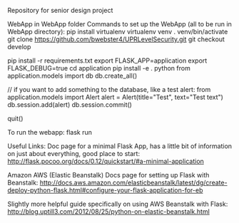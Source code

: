 Repository for senior design project

WebApp in WebApp folder
Commands to set up the WebApp (all to be run in WebApp directory):
pip install virtualenv
virtualenv venv
. venv/bin/activate
git clone https://github.com/bwebster4/UPRLevelSecurity.git
git checkout develop


pip install -r requirements.txt
export FLASK_APP=application
export FLASK_DEBUG=true
cd application
pip install -e .
python
from application.models import db
db.create_all()

// if you want to add something to the database, like a test alert:
from application.models import Alert
alert = Alert(title="Test", text="Test text")
db.session.add(alert)
db.session.commit()

quit()

To run the webapp:
flask run


Useful Links:
Doc page for a minimal Flask App, has a little bit of information on just about everything, good place to start: http://flask.pocoo.org/docs/0.12/quickstart/#a-minimal-application

Amazon AWS (Elastic Beanstalk) Docs page for setting up Flask with Beanstalk:
http://docs.aws.amazon.com/elasticbeanstalk/latest/dg/create-deploy-python-flask.html#configure-your-flask-application-for-eb

Slightly more helpful guide specifically on using AWS Beanstalk with Flask:
http://blog.uptill3.com/2012/08/25/python-on-elastic-beanstalk.html